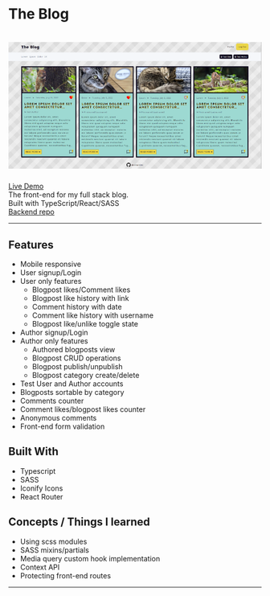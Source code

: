 # The Blog

# [![The Blog](./blog.png)](https://abstractdev.github.io/the-blog/)

[Live Demo](https://abstractdev.github.io/the-blog/)</br>
The front-end for my full stack blog.</br>Built with TypeScript/React/SASS</br>
[Backend repo](https://github.com/abstractdev/the-blog-backend)

---

## Features

- Mobile responsive
- User signup/Login
- User only features
  - Blogpost likes/Comment likes
  - Blogpost like history with link
  - Comment history with date
  - Comment like history with username
  - Blogpost like/unlike toggle state
- Author signup/Login
- Author only features
  - Authored blogposts view
  - Blogpost CRUD operations
  - Blogpost publish/unpublish
  - Blogpost category create/delete
- Test User and Author accounts
- Blogposts sortable by category
- Comments counter
- Comment likes/blogpost likes counter
- Anonymous comments
- Front-end form validation

## Built With

- Typescript
- SASS
- Iconify Icons
- React Router

## Concepts / Things I learned

- Using scss modules
- SASS mixins/partials
- Media query custom hook implementation
- Context API
- Protecting front-end routes

---
